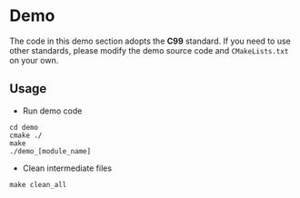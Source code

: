 # Demo

The code in this demo section adopts the **C99** standard. If you need to use other standards, please modify the demo source code and `CMakeLists.txt` on your own.



## Usage

- Run demo code

```shell
cd demo
cmake ./
make
./demo_[module_name]
```

- Clean intermediate files

```shell
make clean_all
```

